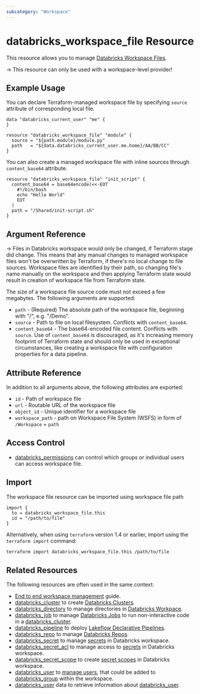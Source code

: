 ```yaml
---
subcategory: "Workspace"
---
```

# databricks_workspace_file Resource

This resource allows you to manage [Databricks Workspace Files](https://docs.databricks.com/files/workspace.html).

-> This resource can only be used with a workspace-level provider!

## Example Usage

You can declare Terraform-managed workspace file by specifying `source` attribute of corresponding local file.

```hcl
data "databricks_current_user" "me" {
}

resource "databricks_workspace_file" "module" {
  source = "${path.module}/module.py"
  path   = "${data.databricks_current_user.me.home}/AA/BB/CC"
}
```

You can also create a managed workspace file with inline sources through `content_base64`  attribute.

```hcl
resource "databricks_workspace_file" "init_script" {
  content_base64 = base64encode(<<-EOT
    #!/bin/bash
    echo "Hello World"
    EOT
  )
  path = "/Shared/init-script.sh"
}
```

## Argument Reference

-> Files in Databricks workspace would only be changed, if Terraform stage did change. This means that any manual changes to managed workspace files won't be overwritten by Terraform, if there's no local change to file sources. Workspace files are identified by their path, so changing file's name manually on the workspace and then applying Terraform state would result in creation of workspace file from Terraform state.

The size of a workspace file source code must not exceed a few megabytes. The following arguments are supported:

* `path` -  (Required) The absolute path of the workspace file, beginning with "/", e.g. "/Demo".
* `source` - Path to file on local filesystem. Conflicts with `content_base64`.
* `content_base64` - The base64-encoded file content. Conflicts with `source`. Use of `content_base64` is discouraged, as it's increasing memory footprint of Terraform state and should only be used in exceptional circumstances, like creating a workspace file with configuration properties for a data pipeline.

## Attribute Reference

In addition to all arguments above, the following attributes are exported:

* `id` -  Path of workspace file
* `url` - Routable URL of the workspace file
* `object_id` -  Unique identifier for a workspace file
* `workspace_path` - path on Workspace File System (WSFS) in form of `/Workspace` + `path`

## Access Control

* [databricks_permissions](permissions.md#workspace-file-usage) can control which groups or individual users can access workspace file.

## Import

The workspace file resource can be imported using workspace file path

```hcl
import {
  to = databricks_workspace_file.this
  id = "/path/to/file"
}
```

Alternatively, when using `terraform` version 1.4 or earlier, import using the `terraform import` command:

```bash
terraform import databricks_workspace_file.this /path/to/file
```

## Related Resources

The following resources are often used in the same context:

* [End to end workspace management](../guides/workspace-management.md) guide.
* [databricks_cluster](cluster.md) to create [Databricks Clusters](https://docs.databricks.com/clusters/index.html).
* [databricks_directory](directory.md) to manage directories in [Databricks Workpace](https://docs.databricks.com/workspace/workspace-objects.html).
* [databricks_job](job.md) to manage [Databricks Jobs](https://docs.databricks.com/jobs.html) to run non-interactive code in a [databricks_cluster](cluster.md).
* [databricks_pipeline](pipeline.md) to deploy [Lakeflow Declarative Pipelines](https://docs.databricks.com/aws/en/dlt).
* [databricks_repo](repo.md) to manage [Databricks Repos](https://docs.databricks.com/repos.html).
* [databricks_secret](secret.md) to manage [secrets](https://docs.databricks.com/security/secrets/index.html#secrets-user-guide) in Databricks workspace.
* [databricks_secret_acl](secret_acl.md) to manage access to [secrets](https://docs.databricks.com/security/secrets/index.html#secrets-user-guide) in Databricks workspace.
* [databricks_secret_scope](secret_scope.md) to create [secret scopes](https://docs.databricks.com/security/secrets/index.html#secrets-user-guide) in Databricks workspace.
* [databricks_user](user.md) to [manage users](https://docs.databricks.com/administration-guide/users-groups/users.html), that could be added to [databricks_group](group.md) within the workspace.
* [databricks_user](../data-sources/user.md) data to retrieve information about [databricks_user](user.md).
